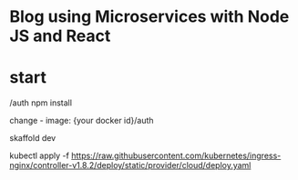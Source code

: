 # Blog using Microservices with Node JS and React

# start
/auth
npm install

change
    - image: {your docker id}/auth

skaffold dev

kubectl apply -f https://raw.githubusercontent.com/kubernetes/ingress-nginx/controller-v1.8.2/deploy/static/provider/cloud/deploy.yaml